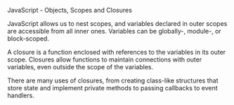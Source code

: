 JavaScript - Objects, Scopes and Closures

JavaScript allows us to nest scopes, and variables declared in outer scopes are accessible from all inner ones. Variables can be globally-, module-, or block-scoped.

A closure is a function enclosed with references to the variables in its outer scope. Closures allow functions to maintain connections with outer variables, even outside the scope of the variables.

There are many uses of closures, from creating class-like structures that store state and implement private methods to passing callbacks to event handlers.
